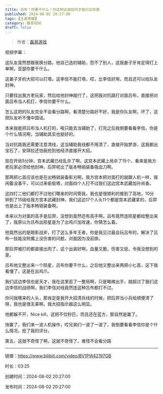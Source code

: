 ```yaml
---
title: 吕布！你要干什么！你这种出装如何才能打出伤害
published: 2024-08-02 20:27:00
tags: [王者荣耀]
category: 磊哥视频
draft: false
---
```



> 作者：[磊哥游戏](https://space.bilibili.com/268941858?spm_id_from=333.788.upinfo.head.click)

视频字幕：

这队友竟然想跟我换分路，他自己选的辅助，怨不了别人，这我姜子牙肯定得打上单啊，亚瑟你要干什么。

这姜子牙的大招可以打塔，这李信不能打塔，哎，比李信好用，而且还可以给队友封神。

只要找出我方老玩家，然后给他封神就行了，这把我对抗路打对面吕布，直接把对面吕布当人机打，李信你要干什么。

怎么这把的队友完全不会看分路啊，看清楚分路好不好，我是你队友啊，坏了，这把队友听不懂中国话。

本来我能把吕布当人机打的，唉只能去当辅助了，打完之后我倒要看看李信，你是个什么情况啊，当辅助其实也挺好的。

当对抗路我还需要注意清线，这当辅助我线都不用清了，直接开始梦游，这我都出宝石了，安琪拉还怕我抢到他经济直接开大招。

现在开局5分钟，宫本武藏已经乱杀了啊，这宫本武藏上局杀了15个，看来是我方老玩家必须给他封神，后羿呢出了版本畅销装备吸血刀啊。

那两把匕首应该也是在出畅销装备影刃啊，我方宫本把对面打的就跟人机一样，我闲着没事干，可以过来偷偷塔，对面四个人打不过我们这边宫本武藏加孙尚香。

这四打二他们都打不过他们哪来的时间管我，我也是很顺利的推到了高地，10分钟到了15级给我方宫本武藏封神，我们这边17个人头11个都是宫本武藏拿的，后羿也是出上了版本畅销装备啊。

本来以为对面的高手是后羿，没想到竟然还有高手啊，吕布竟然连陨星都给整出来了，我原以为吕布出陨星是为了出鸡爪加攻速，你猜怎么着。

他竟然出的是暗影战斧，打了这么多年王者，你是我见过最会玩吕布的，解决了吕布一技能没附魔上没伤害的问题，对面因为没前排。

那后羿被打的都直接出肉了，这个出装好啊，血量又脆，伤害又低，令我没想到的是。

吕布他又整出来一个陨星，吕布你要干什么，之后他又整出来两把小匕首，这下我看懂了，这是在出鸡爪。

我们这边李信也是天才，我在这里逛了一整局啊，只是略微出手，就超过了我们这边李信的战绩啊，我们李信对线竟然连这种吕布都打不过。

你问我哪来的人头，那肯定是我开大招清兵线的时候，把后羿当小兵给顺便清了呀，我也是很无辜啊，我大招指示器这么明显。

他都躲不开，Nice kill，这把不仅秒匹，而且还在蓝方，那自然是赢了。

快赢了，我们来一波人机操作，哎兄弟们一波了一波了，我倒要看看李信你是个什么情况，抢了我的评分。

第五，这就不奇怪了啊，这就不奇怪了，难怪不会看分路

---


链接：https://www.bilibili.com/video/BV1PW42197GB



时长：03:25

创建时间：2024-08-02 20:27:00

发布时间：2024-08-02 20:27:00
